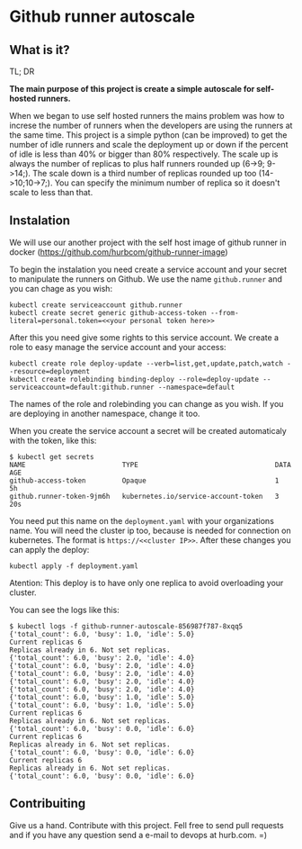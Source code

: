 # Github runner autoscale

## What is it?

TL; DR

**The main purpose of this project is create a simple autoscale for self-hosted runners.**

When we began to use self hosted runners the mains problem was how to increse the number of runners when the developers are using the runners at the same time. This project is a simple python (can be improved) to get the number of idle runners and scale the deployment up or down if the percent of idle is less than 40% or bigger than 80% respectively. The scale up is always the number of replicas to plus half runners rounded up (6->9; 9->14;). The scale down is a third number of replicas rounded up too (14->10;10->7;). You can specify the minimum number of replica so it doesn't scale to less than that.


## Instalation

We will use our another project with the self host image of github runner in docker (https://github.com/hurbcom/github-runner-image)

To begin the instalation you need create a service account and your secret to manipulate the runners on Github. We use the name `github.runner` and you can chage as you wish:

```
kubectl create serviceaccount github.runner
kubectl create secret generic github-access-token --from-literal=personal.token=<<your personal token here>>
```

After this you need give some rights to this service account. We create a role to easy  manage the service account and your access:

```
kubectl create role deploy-update --verb=list,get,update,patch,watch --resource=deployment
kubectl create rolebinding binding-deploy --role=deploy-update --serviceaccount=default:github.runner --namespace=default
```

The names of the role and rolebinding you can change as you wish. If you are deploying in another namespace, change it too.

When you create the service account a secret will be created automaticaly with the token, like this:

```
$ kubectl get secrets
NAME                        TYPE                                  DATA   AGE
github-access-token         Opaque                                1      5h
github.runner-token-9jm6h   kubernetes.io/service-account-token   3      20s
```

You need put this name on the `deployment.yaml` with your organizations name. You will need the cluster ip too, because is needed for connection on kubernetes. The format is `https://<<cluster IP>>`. After these changes you can apply the deploy:

```
kubectl apply -f deployment.yaml
```

Atention: This deploy is to have only one replica to avoid overloading your cluster.

You can see the logs like this:

```
$ kubectl logs -f github-runner-autoscale-856987f787-8xqq5
{'total_count': 6.0, 'busy': 1.0, 'idle': 5.0}
Current replicas 6
Replicas already in 6. Not set replicas.
{'total_count': 6.0, 'busy': 2.0, 'idle': 4.0}
{'total_count': 6.0, 'busy': 2.0, 'idle': 4.0}
{'total_count': 6.0, 'busy': 2.0, 'idle': 4.0}
{'total_count': 6.0, 'busy': 2.0, 'idle': 4.0}
{'total_count': 6.0, 'busy': 2.0, 'idle': 4.0}
{'total_count': 6.0, 'busy': 1.0, 'idle': 5.0}
{'total_count': 6.0, 'busy': 1.0, 'idle': 5.0}
Current replicas 6
Replicas already in 6. Not set replicas.
{'total_count': 6.0, 'busy': 0.0, 'idle': 6.0}
Current replicas 6
Replicas already in 6. Not set replicas.
{'total_count': 6.0, 'busy': 0.0, 'idle': 6.0}
Current replicas 6
Replicas already in 6. Not set replicas.
{'total_count': 6.0, 'busy': 0.0, 'idle': 6.0}
```

## Contribuiting

Give us a hand. Contribute with this project.
Fell free to send pull requests and if you have any question send a e-mail to devops at hurb.com. =)

